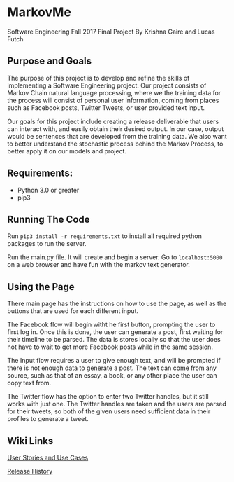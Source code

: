 # MarkovMe
Software Engineering Fall 2017 Final Project
By Krishna Gaire and Lucas Futch

## Purpose and Goals

The purpose of this project is to develop and refine the skills of implementing a Software Engineering project. Our project consists of Markov Chain natural language processing, where we the training data for the process will consist of personal user information, coming from places such as Facebook posts, Twitter Tweets, or user provided text input.

Our goals for this project include creating a release deliverable that users can interact with, and easily obtain their desired output. In our case, output would be sentences that are developed from the training data. We also want to better understand the stochastic process behind the Markov Process, to better apply it on our models and project.

## Requirements:

  * Python 3.0 or greater  
  * pip3

## Running The Code

Run `pip3 install -r requirements.txt` to install all required python packages to run the server.

Run the main.py file. It will create and begin a server. Go to `localhost:5000` on a web browser and have fun with the markov text generator. 

## Using the Page

There main page has the instructions on how to use the page, as well as the buttons that are used for each different input. 

The Facebook flow will begin witht he first button, prompting the user to first log in. Once this is done, the user can generate a post, first waiting for their timeline to be parsed. The data is stores locally so that the user does not have to wait to get more Facebook posts while in the same session.

The Input flow requires a user to give enough text, and will be prompted if there is not enough data to generate a post. The text can come from any source, such as that of an essay, a book, or any other place the user can copy text from.

The Twitter flow has the option to enter two Twitter handles, but it still works with just one. The Twitter handles are taken and the users are parsed for their tweets, so both of the given users need sufficient data in their profiles to generate a tweet.

## Wiki Links

[User Stories and Use Cases](https://github.abudhabi.nyu.edu/lf1345/finalProject/wiki/User-Stories-and-Use-Cases)

[Release History](https://github.abudhabi.nyu.edu/lf1345/finalProject/wiki/Release-Library)